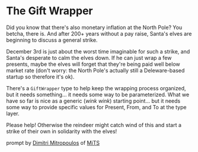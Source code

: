 # The Gift Wrapper

Did you know that there's also monetary inflation at the North Pole? You betcha, there is.
And after 200+ years without a pay raise, Santa's elves are beginning to discuss a general strike.

December 3rd is just about the worst time imaginable for such a strike, and Santa's desperate to
calm the elves down. If he can just wrap a few presents, maybe the elves will forget that they're
being paid well below market rate (don't worry: the North Pole's actually still a Deleware-based
startup so therefore it's ok).

There's a `GiftWrapper` type to help keep the wrapping process organized, but it needs something...
it needs some way to be parameterized. What we have so far is nice as a generic (_wink wink_)
starting point... but it needs some way to provide specific values for Present, From, and To at the
type layer.

Please help! Otherwise the reindeer might catch wind of this and start a strike of their own in
solidarity with the elves!

prompt by [Dimitri Mitropoulos](https://github.com/dimitropoulos) of
[MiTS](https://www.youtube.com/@MichiganTypeScript)
